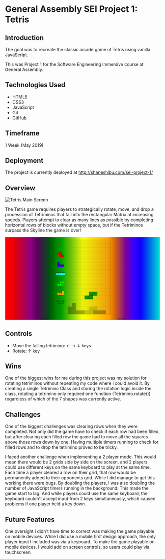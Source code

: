 # General Assembly SEI Project 1: Tetris


## Introduction
The goal was to recreate the classic arcade game of Tetris using vanilla JavaScript.

This was Project 1 for the Software Engineering Immersive course at General Assembly.


## Technologies Used
- HTML5
- CSS3
- JavaScript
- Git
- GitHub

## Timeframe
1 Week (May 2019)

## Deployment
The project is currently deployed at http://shaneshibu.com/sei-project-1/

## Overview

![Tetris Main Screen](assets/screenshots/main.gif)

The Tetris game requires players to strategically rotate, move, and drop a procession of Tetriminos that fall into the rectangular Matrix at increasing speeds. Players attempt to clear as many lines as possible by completing horizontal rows of blocks without empty space, but if the Tetriminos surpass the Skyline the game is over!

![Tetris Game Screen](assets/screenshots/gamescreen.png)

## Controls

- Move the falling tetrimino: ← → ↓ keys
- Rotate: ↑ key

## Wins
One of the biggest wins for me during this project was my solution for rotating tetriminos without repeating my code where I could avoid it. By creating a single Tetrimino Class and storing the rotation logic inside the class, rotating a tetrimino only required one function (Tetrimino.rotate()) regardless of which of the 7 shapes was currently active.

## Challenges
One of the biggest challenges was clearing rows when they were completed. Not only did the game have to check if each row had been filled, but after clearing each filled row the game had to move all the squares above those rows down by one. Having multiple timers running to check for filled rows and to drop the tetrimino proved to be tricky.

I faced another challenge when implementing a 2 player mode. This would mean there would be 2 grids side by side on the screen, and 2 players could use different keys on the same keyboard to play at the same time. Each time a player cleared a row on their grid, that row would be permanently added to their opponents grid. While I did manage to get this working there were bugs. By doubling the players, I was also doubling the number of JavaScript timers running in the background. This made the game start to lag. And while players could use the same keyboard, the keyboard couldn't accept input from 2 keys simultaneously, which caused problems if one player held a key down.

## Future Features
One oversight I didn't have time to correct was making the game playable on mobile devices. While I did use a mobile first design approach, the only player input I included was via a keyboard. To make the game playable on mobile devices, I would add on screen controls, so users could play via touchscreen. 
